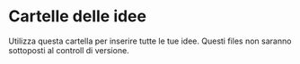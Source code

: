 # Cartelle delle idee

Utilizza questa cartella per inserire tutte le tue idee.
Questi files non saranno sottoposti al controll di versione.

